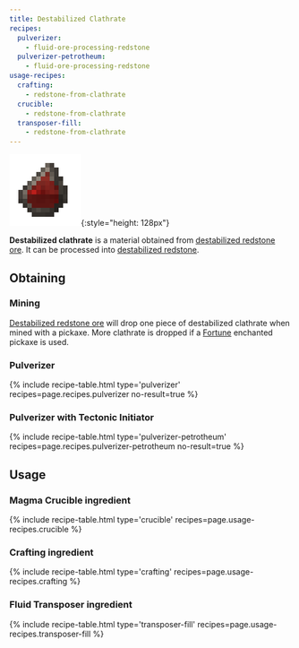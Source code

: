 ```yaml
---
title: Destabilized Clathrate
recipes:
  pulverizer:
    - fluid-ore-processing-redstone
  pulverizer-petrotheum:
    - fluid-ore-processing-redstone
usage-recipes:
  crafting:
    - redstone-from-clathrate
  crucible:
    - redstone-from-clathrate
  transposer-fill:
    - redstone-from-clathrate
---
```


![Destabilized clathrate](/assets/images/thermal-foundation/clathrate-redstone.png){:style="height: 128px"}


**Destabilized clathrate** is a material obtained from [destabilized redstone
ore](/docs/thermal-foundation/world/fluid-ores/destabilized-redstone-ore/). It
can be processed into [destabilized
redstone](/docs/thermal-foundation/fluids/molten/destabilized-redstone/).


Obtaining
---------

### Mining
[Destabilized redstone
ore](/docs/thermal-foundation/world/fluid-ores/destabilized-redstone-ore/) will
drop one piece of destabilized clathrate when mined with a pickaxe. More
clathrate is dropped if a [Fortune](https://minecraft.gamepedia.com/Fortune)
enchanted pickaxe is used.

### Pulverizer
{% include recipe-table.html type='pulverizer' recipes=page.recipes.pulverizer no-result=true %}

### Pulverizer with Tectonic Initiator
{% include recipe-table.html type='pulverizer-petrotheum' recipes=page.recipes.pulverizer-petrotheum no-result=true %}


Usage
-----

### Magma Crucible ingredient
{% include recipe-table.html type='crucible' recipes=page.usage-recipes.crucible %}

### Crafting ingredient
{% include recipe-table.html type='crafting' recipes=page.usage-recipes.crafting %}

### Fluid Transposer ingredient
{% include recipe-table.html type='transposer-fill' recipes=page.usage-recipes.transposer-fill %}
